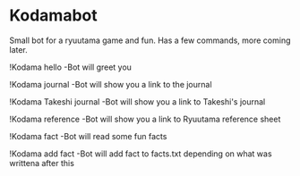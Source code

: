 # Kodamabot

Small bot for a ryuutama game and fun.
Has a few commands, more coming later.

!Kodama hello
-Bot will greet you

!Kodama journal
-Bot will show you a link to the journal

!Kodama Takeshi journal
-Bot will show you a link to Takeshi's journal

!Kodama reference
-Bot will show you a link to Ryuutama reference sheet

!Kodama fact
-Bot will read some fun facts

!Kodama add fact
-Bot will add fact to facts.txt depending on what was writtena after this
